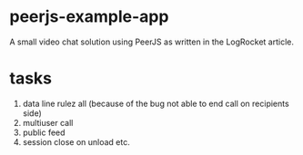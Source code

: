 # peerjs-example-app
A small video chat solution using PeerJS as written in the LogRocket article.


# tasks

1. data line rulez all (because of the bug not able to end call on recipients side)
2. multiuser call
3. public feed
4. session close on unload etc.

